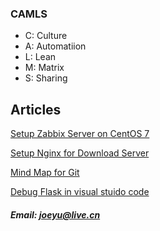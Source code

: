 ### CAMLS
- C: Culture
- A: Automatiion
- L: Lean
- M: Matrix
- S: Sharing

## Articles
[Setup Zabbix Server on CentOS 7](https://github.com/joeyulivecn/joeyulivecn.github.io/blob/master/devops/setup_zabbix_on_centos_7.md)

[Setup Nginx for Download Server](https://github.com/joeyulivecn/joeyulivecn.github.io/blob/master/docs/setup-nginx-for-download-server.md)

[Mind Map for Git](https://github.com/joeyulivecn/joeyulivecn.github.io/blob/master/devops/Git.xmind)

[Debug Flask in visual stuido code](https://github.com/joeyulivecn/joeyulivecn.github.io/master/docs/debug-flask-in-visual-studio-code.md)

##### Email: joeyu@live.cn

